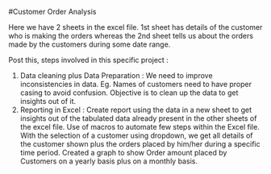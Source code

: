 #Customer Order Analysis 

Here we have 2 sheets in the excel file. 1st sheet has details of the customer who is making the orders whereas the 2nd sheet tells us about the orders made by the customers during some date range. 

Post this, steps involved in this specific project :
1.	Data cleaning plus Data Preparation : We need to improve inconsistencies in data. Eg. Names of customers need to have proper casing to avoid confusion. Objective is to clean up the data to get insights out of it. 
2.	Reporting in Excel : Create report using the data in a new sheet to get insights out of the tabulated data already present in the other sheets of the excel file. 
Use of macros to automate few steps within the Excel file. With the selection of a customer using dropdown, we get all details of the customer shown plus the orders placed by him/her during a specific time period. 
Created a graph to show Order amount placed by Customers on a yearly basis plus on a monthly basis. 
